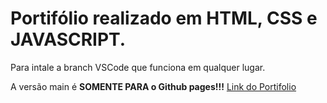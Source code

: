 # Portifólio realizado em HTML, CSS e JAVASCRIPT. 

Para intale a branch VSCode que funciona em qualquer lugar. 

A versão main é **SOMENTE PARA o Github pages!!!**
<a href="https://saaanzio.github.io/portfolio/">Link do Portifolio</a>
